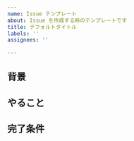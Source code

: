 ```yaml
---
name: Issue テンプレート
about: Issue を作成する時のテンプレートです
title: デフォルトタイトル
labels: ''
assignees: ''

---
```


## 背景

## やること

## 完了条件
